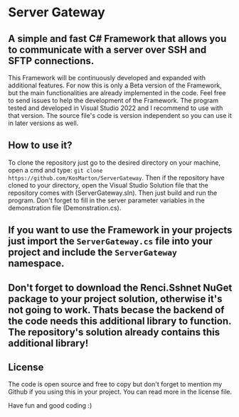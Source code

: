 # Server Gateway
## A simple and fast C# Framework that allows you to communicate with a server over SSH and SFTP connections.

This Framework will be continuously developed and expanded with additional features.
For now this is only a Beta version of the Framework, but the main functionalities are already implemented in the code.
Feel free to send issues to help the development of the Framework.
The program tested and developed in Visual Studio 2022 and I recommend to use with that version. The source file's code is version independent
so you can use it in later versions as well.

## How to use it?

To clone the repository just go to the desired directory on your machine, open a cmd and type: `git clone https://github.com/KosMarton/ServerGateway`.
Then if the repository have cloned to your directory, open the Visual Studio Solution file that the repository comes with (ServerGateway.sln).
Then just build and run the program. Don't forget to fill in the server parameter variables in the demonstration file (Demonstration.cs).

## If you want to use the Framework in your projects just import the `ServerGateway.cs` file into your project and include the `ServerGateway` namespace.
## Don't forget to download the Renci.Sshnet NuGet package to your project solution, otherwise it's not going to work. Thats becase the backend of the code needs this additional library to function. The repository's solution already contains this additional library!

## License
The code is open source and free to copy but don't forget to mention my Github if you using this in your project.
You can read more in the license file.

Have fun and good coding :)
